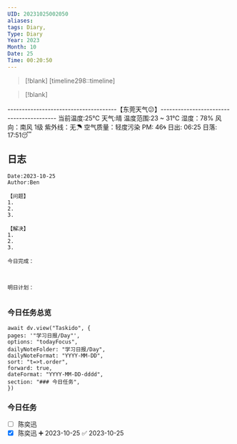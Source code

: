 ```yaml
---
UID: 20231025002050
aliases: 
tags: Diary,
Type: Diary
Year: 2023
Month: 10
Date: 25
Time: 00:20:50
---
```

> [!blank] 
> [timeline298::timeline]

>[!blank]
> 
--------------------------------------【东莞天气😕】-----------------------------------------
当前温度:25℃
天气:晴
温度范围:23 ~ 31℃
湿度：78%
风向：南风 1级
紫外线：无☂
空气质量：轻度污染 PM: 46🌀
日出: 06:25 日落: 17:51😴

## 日志

```
Date:2023-10-25
Author:Ben

【问题】
1.
2.
3.

【解决】
1.
2.
3.

今日完成：



明日计划：


```


### 今日任务总览

```dataviewjs
await dv.view("Taskido", {
pages: '"学习日报/Day"',
options: "todayFocus",
dailyNoteFolder: "学习日报/Day",
dailyNoteFormat: "YYYY-MM-DD",
sort: "t=>t.order",
forward: true,
dateFormat: "YYYY-MM-DD-dddd",
section: "### 今日任务",
})
```
### 今日任务



- [ ] 陈奕迅
- [x] 陈奕迅 ➕ 2023-10-25 ✅ 2023-10-25